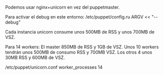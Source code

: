 Podemos usar nginx+unicorn en vez del puppetmaster.


Para activar el debug en este entorno:
/etc/puppet/config.ru
ARGV << "--debug"


Cada instancia unicorn consume unos 500MB de RSS y unos 700MB de VSZ.

Para 14 workers:
El master 850MB de RSS y 1GB de VSZ.
Unos 10 workers tendrán unos 500MB de consumo RSS y 700MB VSZ.
Los otros 4 unos 30MB RSS y 600MB de VSZ.

/etc/puppet/unicorn.conf
worker_processes 14
